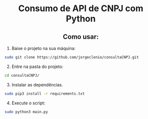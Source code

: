 <h1 align='center'>Consumo de API de CNPJ com Python</h1>

<h2 align='center'>Como usar:</h2>

1. Baixe o projeto na sua máquina:
```bash
sudo git clone https://github.com/jorgeclenio/consultaCNPJ.git
```

2. Entre na pasta do projeto:
```bash
cd consultaCNPJ/
```

3. Instalar as dependências.
```bash
sudo pip3 install -r requirements.txt
```

4. Execute o script:
```bash
sudo python3 main.py
```
